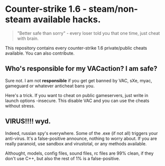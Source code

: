 # Counter-strike 1.6 - steam/non-steam available hacks.
> "Better safe than sorry" - every loser told you that one time, just cheat with brain.

This repository contains every counter-strike 1.6 private/public cheats available. You can also contribute.

## Who's responsible for my VACaction? I am safe?

Sure not. I am not **responsible** if you get get banned by VAC, sXe, myac, gameguard or whatever anticheat bans you.

Here's a trick. If you want to cheat on public gameservers, just write in launch options -insecure. This disable VAC and you can use the cheats without stress.

## VIRUS!!!! wyd.

Indeed, russian spy's everywhere. Some of the .exe (if not all) triggers your anti-virus. It's a false-positive announce, nothing to worry about. If you are really paranoid, use sandbox and virustotal, or any methods available.


Althought, models, config files, sound files, rc files are 99% clean, if they don't use C++, but also the rest of 1% is a false-positive.

